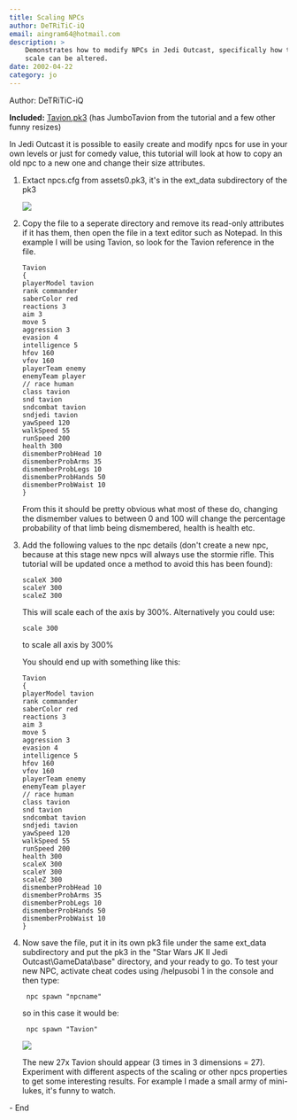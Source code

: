 ```yaml
---
title: Scaling NPCs  
author: DeTRiTiC-iQ
email: aingram64@hotmail.com
description: >
    Demonstrates how to modify NPCs in Jedi Outcast, specifically how their
    scale can be altered.
date: 2002-04-22
category: jo
---
```

Author: DeTRiTiC-iQ

**Included:** [Tavion.pk3](jk2_scaling.zip) (has
JumboTavion from the tutorial and a few other funny resizes)

In Jedi Outcast it is possible to easily create and modify npcs for use
in your own levels or just for comedy value, this tutorial will look at
how to copy an old npc to a new one and change their size attributes.

1.  Extact npcs.cfg from assets0.pk3, it's in the ext\_data subdirectory
    of the pk3
    
    ![](scaling1.jpg)

2.  Copy the file to a seperate directory and remove its read-only
    attributes if it has them, then open the file in a text editor such
    as Notepad. In this example I will be using Tavion, so look for the
    Tavion reference in the file.
    
        Tavion  
        {  
        playerModel tavion  
        rank commander  
        saberColor red  
        reactions 3  
        aim 3  
        move 5  
        aggression 3  
        evasion 4  
        intelligence 5  
        hfov 160  
        vfov 160  
        playerTeam enemy  
        enemyTeam player  
        // race human  
        class tavion  
        snd tavion  
        sndcombat tavion  
        sndjedi tavion  
        yawSpeed 120  
        walkSpeed 55  
        runSpeed 200  
        health 300  
        dismemberProbHead 10  
        dismemberProbArms 35  
        dismemberProbLegs 10  
        dismemberProbHands 50  
        dismemberProbWaist 10  
        }
    
    From this it should be pretty obvious what most of these do,
    changing the dismember values to between 0 and 100 will change the
    percentage probability of that limb being dismembered, health is
    health etc.

3.  Add the following values to the npc details (don't create a new npc,
    because at this stage new npcs will always use the stormie rifle.
    This tutorial will be updated once a method to avoid this has been
    found):
    
        scaleX 300  
        scaleY 300  
        scaleZ 300  
    
    This will scale each of the axis by 300%. Alternatively you could
    use:
    
        scale 300
    
    to scale all axis by 300%
    
    You should end up with something like this:
    
        Tavion  
        {  
        playerModel tavion  
        rank commander  
        saberColor red  
        reactions 3  
        aim 3  
        move 5  
        aggression 3  
        evasion 4  
        intelligence 5  
        hfov 160  
        vfov 160  
        playerTeam enemy  
        enemyTeam player  
        // race human  
        class tavion  
        snd tavion  
        sndcombat tavion  
        sndjedi tavion  
        yawSpeed 120  
        walkSpeed 55  
        runSpeed 200  
        health 300  
        scaleX 300  
        scaleY 300  
        scaleZ 300  
        dismemberProbHead 10  
        dismemberProbArms 35  
        dismemberProbLegs 10  
        dismemberProbHands 50  
        dismemberProbWaist 10  
        }

4.  Now save the file, put it in its own pk3 file under the same
    ext\_data subdirectory and put the pk3 in the "Star Wars JK II Jedi
    Outcast\\GameData\\base" directory, and your ready to go. To test
    your new NPC, activate cheat codes using /helpusobi 1 in the console
    and then type:
    
         npc spawn "npcname"
    
    so in this case it would be:
    
         npc spawn "Tavion"
    
    ![](tavion1.jpg)
    
    The new 27x Tavion should appear (3 times in 3 dimensions = 27).
    Experiment with different aspects of the scaling or other npcs
    properties to get some interesting results. For example I made a
    small army of mini-lukes, it's funny to watch.

\- End
